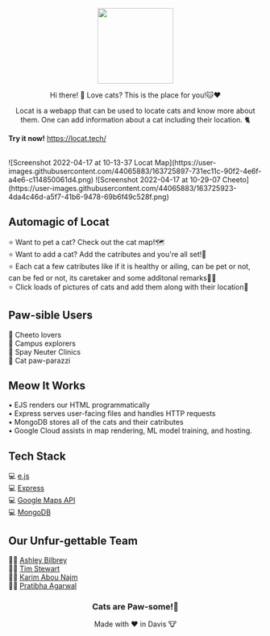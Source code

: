 <p align="center">
  <img 
    width="150"
    height="150"
    src="https://user-images.githubusercontent.com/16575976/163694639-9daa0eb9-b443-4493-8261-6f337a063d40.gif"
  >
</p>

<div align="center">
  Hi there! 👋 Love cats? This is the place for you!🐱♥️  


  Locat is a webapp that can be used to locate cats and know more about them. One can add information about a cat including their location. 🐈
</div>

<b>Try it now!</b>
https://locat.tech/

<br>
![Screenshot 2022-04-17 at 10-13-37 Locat Map](https://user-images.githubusercontent.com/44065883/163725897-731ec11c-90f2-4e6f-a4e6-c114850061d4.png)
![Screenshot 2022-04-17 at 10-29-07 Cheeto](https://user-images.githubusercontent.com/44065883/163725923-4da4c46d-a5f7-41b6-9478-69b6f49c528f.png)

<h2>Automagic of Locat</h2>     
⭐️ Want to pet a cat? Check out the cat map!🗺<br>  
⭐️ Want to add a cat? Add the catributes and you're all set!🎉<br>
⭐️ Each cat a few catributes like if it is healthy or ailing, can be pet or not, can be fed or not, its caretaker and some additonal remarks🫶🏻<br>   
⭐️ Click loads of pictures of cats and add them along with their location📍<br>   

<h2>Paw-sible Users</h2>
👤 Cheeto lovers <br>
👤 Campus explorers <br>
👤 Spay Neuter Clinics <br>
👤 Cat paw-parazzi <br>

<h2>Meow It Works</h2>
• EJS renders our HTML programmatically <br>
• Express serves user-facing files and handles HTTP requests <br>
• MongoDB stores all of the cats and their catributes <br>
• Google Cloud assists in map rendering, ML model training, and hosting. <br>

<h2>Tech Stack</h2>      
💻 <a href="https://ejs.co/">e.js</a> <br>  
💻 <a href="https://expressjs.com/">Express</a> <br>  
💻 <a href="https://developers.google.com/maps">Google Maps API</a> <br>  
💻 <a href="https://www.mongodb.com/">MongoDB</a> <br>  


<h2>Our Unfur-gettable Team</h2>
👩‍💻 <a href="https://www.linkedin.com/in/ashley-bilbrey/" target="_blank">Ashley Bilbrey</a><br>
👨‍💻 <a href="https://www.linkedin.com/in/timstewartj/" target="_blank">Tim Stewart</a><br>  
👨‍💻 <a href="https://www.linkedin.com/in/karim-abou-najm/" target="_blank">Karim Abou Najm</a><br>  
👩‍🎨 <a href="https://www.linkedin.com/in/pratibha-agarwal/" target="_blank">Pratibha Agarwal</a><br> 


<div align="center">
  <h3>Cats are Paw-some!🐾</h3>   
  Made with ❤️ in Davis 🐮 
</div>

